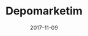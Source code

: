 ---
title: 'Depomarketim'
description: <p>Depomarketim is a wholesale shopping website that allows customers to order mixed packs and which gives lots of opportunities to people.</p><p>I have involved the project as an expert software developer. The project included the shipping measurements (in km) and marketing. We worked with an open-source e-commerce platform called Opencart.</p>
date: 2017-11-09
image: /images/projects/depomarketim.jpg
inactive: true
---